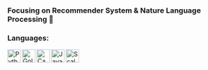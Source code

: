 
### Focusing on Recommender System & Nature Language Processing :vulcan_salute:

### Languages:

<img align="left" alt="Python" width="30px" src="https://img.icons8.com/color/48/000000/python.png" />
<img align="left" alt="Golang" width="30px" src="https://img.icons8.com/color/48/000000/golang.png" />
<img align="left" alt="C++" width="30px" src="https://img.icons8.com/color/48/000000/c-plus-plus-logo.png" />
<img align="left" alt="Java" width="30px" src="https://img.icons8.com/color/50/000000/java-coffee-cup-logo.png" />
<img align="left" alt="Scala" width="30px" src="https://img.icons8.com/dusk/50/000000/scala.png" />
<br />

